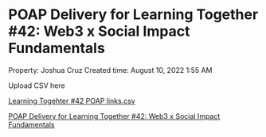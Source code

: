 # POAP Delivery for Learning Together #42: Web3 x Social Impact Fundamentals

Property: Joshua Cruz
Created time: August 10, 2022 1:55 AM

Upload CSV here

[Learning Togehter #42 POAP links.csv](POAP%20Delivery%20for%20Learning%20Together%20#42%20Web3%20x%20Soc%20843201a190b34c79a848439507b2fc54/Learning_Togehter_42_POAP_links.csv)

[POAP Delivery for Learning Together #42: Web3 x Social Impact Fundamentals](POAP%20Delivery%20for%20Learning%20Together%20#42%20Web3%20x%20Soc%20843201a190b34c79a848439507b2fc54/POAP%20Delivery%20for%20Learning%20Together%20#42%20Web3%20x%20Soc%2082c1eec1d46b4d8685893a1730fa4fa7.csv)